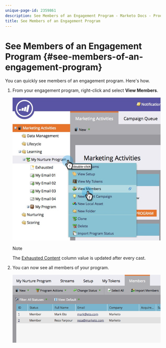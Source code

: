 ```yaml
---
unique-page-id: 2359861
description: See Members of an Engagement Program - Marketo Docs - Product Documentation
title: See Members of an Engagement Program
---
```


# See Members of an Engagement Program {#see-members-of-an-engagement-program}

You can quickly see members of an engagement program. Here's how.

1. From your engagement program, right-click and select **View Members**.

   ![](assets/membersofengagement.jpg)

   >[!NOTE]
   >
   >The  [Exhausted Content](/help/marketo/product-docs/email-marketing/drip-nurturing/creating-an-engagement-program/understanding-engagement-programs.md) column value is updated after every cast.

1. You can now see all members of your program.

   ![](assets/image2014-9-15-17-3a17-3a26.png)
